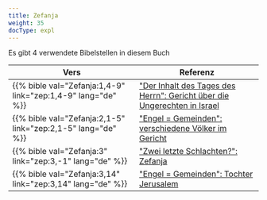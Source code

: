 ```yaml
---
title: Zefanja
weight: 35
docType: expl
---
```


Es gibt 4 verwendete Bibelstellen in diesem Buch

| Vers | Referenz |
|-------|-----------|
| {{% bible val="Zefanja:1,4-9" link="zep:1,4-9" lang="de" %}} | ["Der Inhalt des Tages des Herrn": Gericht über die Ungerechten in Israel](/expl/../expl/background/israel/the-day-of-the-lord#af7c) |
| {{% bible val="Zefanja:2,1-5" link="zep:2,1-5" lang="de" %}} | ["Engel = Gemeinden": verschiedene Völker im Gericht](/expl/../expl/content/letters/the-angel-of-the-churches#ab47) |
| {{% bible val="Zefanja:3" link="zep:3,-1" lang="de" %}} | ["Zwei letzte Schlachten?": Zefanja ](/expl/../expl/content/1000y/the-thousand-year-kingdom#4257) |
| {{% bible val="Zefanja:3,14" link="zep:3,14" lang="de" %}} | ["Engel = Gemeinden": Tochter Jerusalem](/expl/../expl/content/letters/the-angel-of-the-churches#ab47) |
